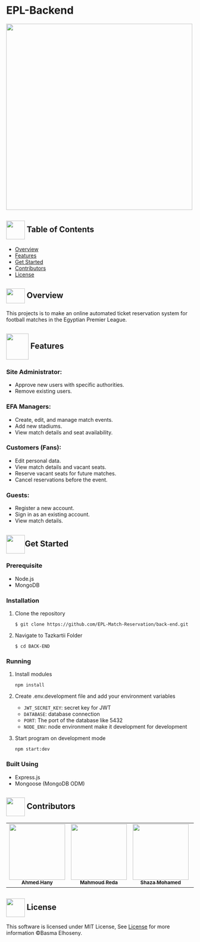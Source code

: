 # EPL-Backend

<img src="https://english.ahram.org.eg/Media/News/2022/9/1/41_2022-637976540286688180-668.jpg" height="500px"/>


## <img align= center width=50px height=50px src="https://user-images.githubusercontent.com/71986226/154075883-2a5679d2-b411-448f-b423-9565babf35aa.gif"> Table of Contents
- <a href ="#Overview">Overview</a>
- <a href ="#Features">Features</a>
- <a href ="#started"> Get Started</a>
- <a href ="#contributors">Contributors</a>
- <a href ="#license">License</a>


## <img align="center"  width =50px  height =40px src="https://em-content.zobj.net/source/animated-noto-color-emoji/356/waving-hand_1f44b.gif"> Overview <a id = "Overview"></a>
This projects is to make an online automated ticket reservation system for football matches in the Egyptian Premier League.

## <img align="center"  width =60px  height =70px src="https://opengameart.org/sites/default/files/gif_3.gif"> Features <a id = "Features"></a>

### Site Administrator:
- Approve new users with specific authorities.
- Remove existing users.

### EFA Managers:
- Create, edit, and manage match events.
- Add new stadiums.
- View match details and seat availability.

### Customers (Fans):
- Edit personal data.
- View match details and vacant seats.
- Reserve vacant seats for future matches.
- Cancel reservations before the event.

### Guests:
- Register a new account.
- Sign in as an existing account.
- View match details.


## <img  align= center width=50px height=50px src="https://cdn.pixabay.com/animation/2022/07/31/06/27/06-27-17-124_512.gif">Get Started <a id = "started"></a>

### Prerequisite
- Node.js
- MongoDB

### Installation
1. Clone the repository
    ```
    $ git clone https://github.com/EPL-Match-Reservation/back-end.git
    ```
2. Navigate to Tazkartii Folder
    ```
    $ cd BACK-END
    ```

### Running
1. Install modules
    ```
    npm install
    ```
2. Create .env.development file and add your environment variables

    - `JWT_SECRET_KEY`: secret key for JWT
    - `DATABASE`: database connection
    - `PORT`: The port of the database like 5432
    - `NODE_ENV`: node environment make it development for development

3. Start program on development mode
    ```
    npm start:dev
    ```

### Built Using
- Express.js
- Mongoose (MongoDB ODM)

<!-- Contributors -->
## <img  align= center width=50px height=50px src="https://media1.giphy.com/media/WFZvB7VIXBgiz3oDXE/giphy.gif?cid=6c09b952tmewuarqtlyfot8t8i0kh6ov6vrypnwdrihlsshb&rid=giphy.gif&ct=s"> Contributors <a id = "contributors"></a>

<!-- Contributors list -->
<table align="center" >
  <tr>
    <td align="center"><a href="https://github.com/Ahmed-H300"><img src="https://avatars.githubusercontent.com/u/67925988?v=4" width="150px;" alt=""/><br /><sub><b>Ahmed Hany</b></sub></a></td>
    <td align="center"><a href="https://github.com/MahmoudRedaSayed" ><img src="https://avatars.githubusercontent.com/u/76118788?v=4" width="150px;" alt=""/><br /><sub><b>Mahmoud Reda</b></sub></a><br />
    <td align="center"><a href="https://github.com/ShazaMohamed"><img src="https://avatars.githubusercontent.com/u/56974730?v=4" width="150px;" alt=""/><br /><sub><b>Shaza Mohamed</b></sub></a><br />
    <td align="center"><a href="https://github.com/BasmaElhoseny01"><img src="https://avatars.githubusercontent.com/u/72309546?v=4" width="150px;" alt=""/><br /><sub><b>Basma Elhoseny</b></sub></a><br /></td>
  </tr>
</table>

## <img  align= center width=50px height=50px src="https://media1.giphy.com/media/ggoKD4cFbqd4nyugH2/giphy.gif?cid=6c09b9527jpi8kfxsj6eswuvb7ay2p0rgv57b7wg0jkihhhv&rid=giphy.gif&ct=s"> License <a id = "license"></a>
This software is licensed under MIT License, See [License](https://github.com/BasmaElhoseny01/Tashkeel/blob/main/LICENSE) for more information ©Basma Elhoseny.
